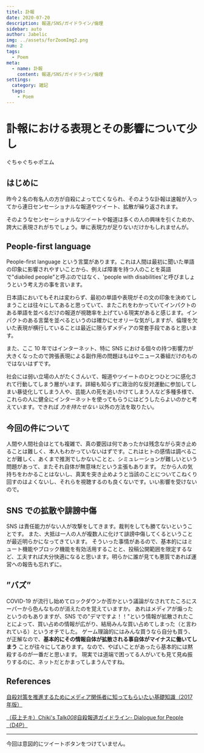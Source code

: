 ```yaml
---
titel: 訃報
date: 2020-07-20
description: 報道/SNS/ガイドライン/倫理
sidebar: auto
author: Jabelic
img: ../assets/forZoomImg2.png
num: 2
tags:
  - Poem
meta:
  - name: 訃報
    content: 報道/SNS/ガイドライン/倫理
settings:
  category: 雑記
  tags:
    - Poem
---
```


# 訃報における表現とその影響について少し

ぐちゃぐちゃポエム

## はじめに

昨今２名の有名人の方が自殺によって亡くなられ、そのような訃報は速報が入ってから連日センセーショナルな報道やツイート、拡散が繰り返されます。

そのようなセンセーショナルなツイートや報道は多くの人の興味を引くためか、誇大に表現されがちでしょう。単に表現力が足りないだけかもしれませんが。

## People-first language

People-first language という言葉があります。これは人間は最初に聞いた単語の印象に影響されやすいことから、例えば障害を持つ人のことを英語で"diabiled people"と呼ぶのではなく、'people with disabilities'と呼びましょうという考え方の事を言います。

日本語においてもそれは変わらず、最初の単語や表現がその文の印象を決めてしまうことは往々にしてあると思っていて、またこれをわかっていてインパクトのある単語を並べるだけの報道が視聴率を上げている現実があると感じます。インパクトのある言葉を並べるというのは確かにセオリーな気がしますが、倫理を欠いた表現が横行していることは最近に限らずメディアの常套手段であると思います。

また、ここ 10 年ではインターネット、特に SNS における個々の持つ影響力が大きくなったので誇張表現による副作用の問題はもはやニュース番組だけのものではないはずです。

社会には弱い立場の人がたくさんいて、報道やツイートのひとつひとつに感化されて行動してしまう層がいます。詳細も知らずに政治的な反対運動に参加してしまい暴徒化してしまう人や、芸能人の死を追いかけてしまう人など多種多様で、これらの人に健全にインターネットを使ってもらうにはどうしたらよいのかと考えています。できれば _力を持たせない_ 以外の方法を取りたい。

## 今回の件について

人間や人間社会はとても複雑で、真の要因は何であったかは残念ながら突き止めることは難しく、本人もわかっていないはずです。これはヒトの感情は調べることが難しく、あくまで推測でしかないことと、シミュレーションが難しいという問題があって、またそれ自体が無意味だという主張もあります。
だから人の気持ちをわかることはないし、真実を突き止めようと当該のことについてこねくり回すのはよくないし、それらを視聴するのも良くないです。いい影響を受けないので。

## SNS での拡散や誹謗中傷

SNS は責任能力がない人が攻撃をしてきます。裁判をしても勝てないということです。
また、大抵は一人の人が複数人に化けて誹謗中傷してくるということが最近明らかになってきています。
そういった事情があるので、基本的にはミュート機能やブロック機能を有効活用することと、投稿公開範囲を限定するなど、工夫すれば大分快適になると思います。明らかに誰が見ても悪質であれば運営への報告も忘れずに。

## ”バズ”

COVID-19 が流行し始めてロックダウンか否かという議論がなされてたころにスーパーから色んなものが消えたのを覚えていますか。
あれはメディアが煽ったというのもありますが、SNS での"デマですよ！！"という情報が拡散されたことによって、買い占めの情報が広がり、結局みんな買い占めてしまった（と言われている）というオチでした。
ゲーム理論的にはみんな買うなら自分も買う、が正解なので、**基本的にその情報自体が拡散される事自体がマイナスに働いてしまう** ことが往々にしてあります。なので、やばいことがあったら基本的には黙殺するのが一番だと思います。
現実では道端で困ってる人がいても見て見ぬ振りするのに、ネットだとかまってしまうんですね。

## References

[自殺対策を推進するためにメディア関係者に知ってもらいたい基礎知識（2017 年版）](https://www.mhlw.go.jp/stf/seisakunitsuite/bunya/hukushi_kaigo/seikatsuhogo/jisatsu/who_tebiki.html)

[（荻上チキ）Chiki's Talk*008*自殺報道ガイドライン- Dialogue for People（D4P）](https://www.youtube.com/watch?v=dVIfxS0bPm8)

---

今回は意図的にツイートボタンをつけていません。
